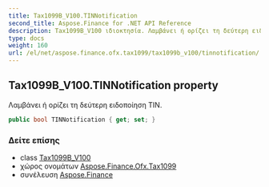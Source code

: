 ```yaml
---
title: Tax1099B_V100.TINNotification
second_title: Aspose.Finance for .NET API Reference
description: Tax1099B_V100 ιδιοκτησία. Λαμβάνει ή ορίζει τη δεύτερη ειδοποίηση TIN.
type: docs
weight: 160
url: /el/net/aspose.finance.ofx.tax1099/tax1099b_v100/tinnotification/
---
```

## Tax1099B_V100.TINNotification property

Λαμβάνει ή ορίζει τη δεύτερη ειδοποίηση TIN.

```csharp
public bool TINNotification { get; set; }
```

### Δείτε επίσης

* class [Tax1099B_V100](../)
* χώρος ονομάτων [Aspose.Finance.Ofx.Tax1099](../../tax1099b_v100/)
* συνέλευση [Aspose.Finance](../../../)


